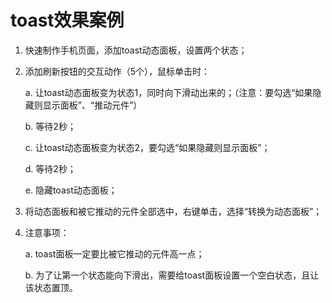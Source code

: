 # toast效果案例

1. 快速制作手机页面，添加toast动态面板，设置两个状态；

2. 添加刷新按钮的交互动作（5个），鼠标单击时：

	a. 让toast动态面板变为状态1，同时向下滑动出来的；（注意：要勾选“如果隐藏则显示面板”、“推动元件”）

	b. 等待2秒；

	c. 让toast动态面板变为状态2，要勾选“如果隐藏则显示面板”；

	d. 等待2秒；

	e. 隐藏toast动态面板；

3. 将动态面板和被它推动的元件全部选中，右键单击，选择“转换为动态面板”；

4. 注意事项：

	a. toast面板一定要比被它推动的元件高一点；
 
	b. 为了让第一个状态能向下滑出，需要给toast面板设置一个空白状态，且让该状态置顶。